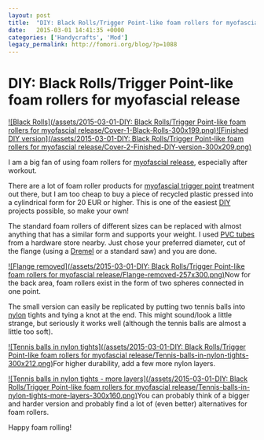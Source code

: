 ```yaml
---
layout: post
title:  "DIY: Black Rolls/Trigger Point-like foam rollers for myofascial release"
date:   2015-03-01 14:41:35 +0000
categories: ['Handycrafts', 'Mod']
legacy_permalink: http://fomori.org/blog/?p=1088
---
```



DIY: Black Rolls/Trigger Point-like foam rollers for myofascial release
=======================================================================

[![Black Rolls](/assets/2015-03-01-DIY: Black Rolls/Trigger Point-like foam rollers for myofascial release/Cover-1-Black-Rolls-300x199.png)![Finished DIY version](/assets/2015-03-01-DIY: Black Rolls/Trigger Point-like foam rollers for myofascial release/Cover-2-Finished-DIY-version-300x209.png)](http://fomori.org/blog/wp-content/uploads/2015/03/Cover-1-Black-Rolls.png)

I am a big fan of using foam rollers for [myofascial release](https://en.wikipedia.org/wiki/Myofascial_Release "en.wikipedia.org - myofascial release"), especially after workout.

There are a lot of foam roller products for [myofascial trigger point](https://en.wikipedia.org/wiki/Trigger_point "en.wikipedia.org - trigger point") treatment out there, but I am too cheap to buy a piece of recycled plastic pressed into a cylindrical form for 20 EUR or higher. This is one of the easiest [DIY](https://en.wikipedia.org/wiki/Do_it_yourself "en.wikipedia.org - Do it yourself") projects possible, so make your own! 

The standard foam rollers of different sizes can be replaced with almost anything that has a similar form and supports your weight. I used [PVC tubes](https://en.wikipedia.org/wiki/Polyvinyl_chloride#Pipes "en.wikipedia.org - Polyvinyl chloride - Pipes") from a hardware store nearby. Just chose your preferred diameter, cut of the flange (using a [Dremel](https://en.wikipedia.org/wiki/Dremel "en.wikipedia.org - Dremel") or a standard saw) and you are done.

[![Flange removed](/assets/2015-03-01-DIY: Black Rolls/Trigger Point-like foam rollers for myofascial release/Flange-removed-257x300.png)](http://fomori.org/blog/wp-content/uploads/2015/03/Flange-removed.png)Now for the back area, foam rollers exist in the form of two spheres connected in one point.

The small version can easily be replicated by putting two tennis balls into [nylon](https://en.wikipedia.org/wiki/Nylon "en.wikipedia.org - nylon") tights and tying a knot at the end. This might sound/look a little strange, but seriously it works well (although the tennis balls are almost a little too soft).

[![Tennis balls in nylon tights](/assets/2015-03-01-DIY: Black Rolls/Trigger Point-like foam rollers for myofascial release/Tennis-balls-in-nylon-tights-300x212.png)](http://fomori.org/blog/wp-content/uploads/2015/03/Tennis-balls-in-nylon-tights.png)For higher durability, add a few more nylon layers.

[![Tennis balls in nylon tights - more layers](/assets/2015-03-01-DIY: Black Rolls/Trigger Point-like foam rollers for myofascial release/Tennis-balls-in-nylon-tights-more-layers-300x160.png)](http://fomori.org/blog/wp-content/uploads/2015/03/Tennis-balls-in-nylon-tights-more-layers.png)You can probably think of a bigger and harder version and probably find a lot of (even better) alternatives for foam rollers.

Happy foam rolling!

  

	